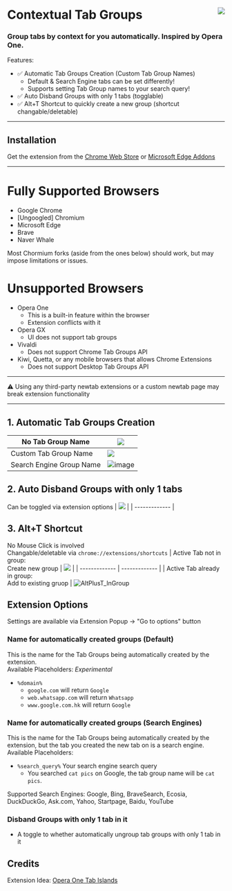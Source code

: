 # Contextual Tab Groups [<img align="right" src="https://github.com/user-attachments/assets/013973c7-f0ee-4706-986d-e7e3993fc8d6">](https://chromewebstore.google.com/detail/tab-islands-for-chrome/bnkppmpbnnedcfoncmkbekokhmfkhoin)

### Group tabs by context for you automatically. Inspired by Opera One.

Features:<br>
- ✅ Automatic Tab Groups Creation (Custom Tab Group Names)<br>
  - Default & Search Engine tabs can be set differently!
  - Supports setting Tab Group names to your search query!
- ✅ Auto Disband Groups with only 1 tabs (togglable)<br>
- ✅ Alt+T Shortcut to quickly create a new group (shortcut changable/deletable)

---
## Installation
Get the extension from the [Chrome Web Store](https://chromewebstore.google.com/detail/tab-islands-for-chrome/bnkppmpbnnedcfoncmkbekokhmfkhoin) or [Microsoft Edge Addons](https://microsoftedge.microsoft.com/addons/detail/tab-islands-for-edge/cmbiocblmmeggepnbhnngjnjkmignimb)

---
# Fully Supported Browsers
- Google Chrome
- \[Ungoogled] Chromium
- Microsoft Edge
- Brave
- Naver Whale

Most Chormium forks (aside from the ones below) should work, but may impose limitations or issues.

# Unsupported Browsers
- Opera One
  - This is a built-in feature within the browser
  - Extension conflicts with it
- Opera GX
  - UI does not support tab groups
- Vivaldi
  - Does not support Chrome Tab Groups API
- Kiwi, Quetta, or any mobile browsers that allows Chrome Extensions
  - Does not support Desktop Tab Groups API

---

⚠️ Using any third-party newtab extensions or a custom newtab page may break extension functionality

---
## 1. Automatic Tab Groups Creation
| No Tab Group Name     | ![](https://github.com/SpookyKipper/TabIslandsForChrome/blob/main/repo_assets/AutoCreateNoName.gif)      | 
| ------------- | ------------- | 
| Custom Tab Group Name          | ![](https://github.com/SpookyKipper/TabIslandsForChrome/blob/main/repo_assets/AutoCreateWithName.gif)         | 
| Search Engine Group Name | ![image](https://github.com/user-attachments/assets/7bd50289-df37-4117-b0f9-3b6bd47615de)



## 2. Auto Disband Groups with only 1 tabs 
Can be toggled via extension options
| ![](https://github.com/SpookyKipper/TabIslandsForChrome/blob/main/repo_assets/AutoDisband.gif) |
| ------------- |

## 3. Alt+T Shortcut 
No Mouse Click is involved <br>
Changable/deletable via `chrome://extensions/shortcuts`
| Active Tab not in group: <br> Create new group | ![](https://github.com/SpookyKipper/TabIslandsForChrome/blob/main/repo_assets/AltPlusT.gif) |
| ------------- | ------------- |
| Active Tab already in group: <br> Add to existing gruop | ![AltPlusT_InGroup](https://github.com/user-attachments/assets/514657e2-44a1-456c-9875-4f14bd333b8d)




## Extension Options
Settings are available via Extension Popup -> "Go to options" button
### Name for automatically created groups (Default)
This is the name for the Tab Groups being automatically created by the extension. <br>
Available Placeholders: *Experimental*<br>
- `%domain%`
  - `google.com` will return `Google`
  - `web.whatsapp.com` will return `Whatsapp`
  - `www.google.com.hk` will return `Google`
### Name for automatically created groups (Search Engines)
This is the name for the Tab Groups being automatically created by the extension, but the tab you created the new tab on is a search engine.<br>
Available Placeholders:<br>
- `%search_query%` Your search engine search query
  - You searched `cat pics` on Google, the tab group name will be `cat pics`.

Supported Search Engines: Google, Bing, BraveSearch, Ecosia, DuckDuckGo, Ask.com, Yahoo, Startpage, Baidu, YouTube
### Disband Groups with only 1 tab in it
- A toggle to whether automatically ungroup tab groups with only 1 tab in it



## Credits
Extension Idea: [Opera One Tab Islands](https://www.opera.com/features/tab-islands)
